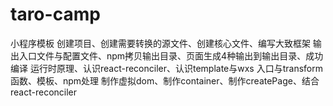 # taro-camp

小程序模板
创建项目、创建需要转换的源文件、创建核心文件、编写大致框架
输出入口文件与配置文件、npm拷贝输出目录、页面生成4种输出到输出目录、成功编译
运行时原理、认识react-reconciler、认识template与wxs
入口与transform函数、模板、npm处理
制作虚拟dom、制作container、制作createPage、结合react-reconciler
